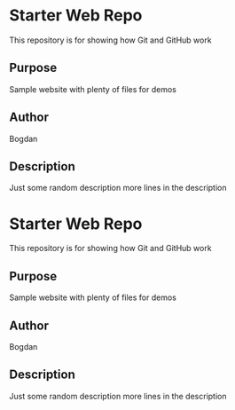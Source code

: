 # Starter Web Repo

This repository is for showing how Git and GitHub work

## Purpose

Sample website with plenty of files for demos

## Author
Bogdan

## Description
Just some random description more lines in the description

# Starter Web Repo

This repository is for showing how Git and GitHub work

## Purpose

Sample website with plenty of files for demos

## Author
Bogdan

## Description
Just some random description more lines in the description
